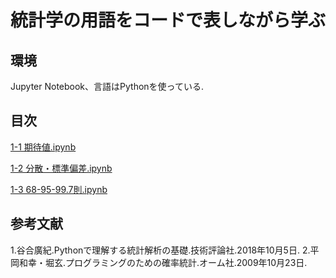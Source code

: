 # 統計学の用語をコードで表しながら学ぶ

## 環境
Jupyter Notebook、言語はPythonを使っている.

## 目次

[1-1 期待値.ipynb](https://github.com/IT-1009/statistics/blob/main/1-1%20%E7%A2%BA%E7%8E%87%E7%B5%B1%E8%A8%88%E5%AD%A6%E3%82%92%E8%A1%8C%E3%81%86%E7%9B%AE%E7%9A%84.ipynb)

[1-2 分散・標準偏差.ipynb](https://github.com/IT-1009/statistics/blob/main/1-2%20%E5%88%86%E6%95%A3%E3%83%BB%E6%A8%99%E6%BA%96%E5%81%8F%E5%B7%AE.ipynb)

[1-3 68-95-99.7則.ipynb](https://github.com/IT-1009/statistics/blob/main/1-3%2068-95-99.7%E5%89%87.ipynb)

## 参考文献
1.谷合廣紀.Pythonで理解する統計解析の基礎.技術評論社.2018年10月5日.
2.平岡和幸・堀玄.プログラミングのための確率統計.オーム社.2009年10月23日.